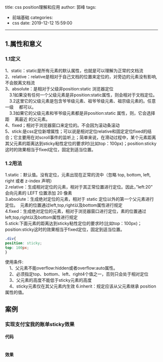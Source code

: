 title: css position理解和应用
author: 郭峰
tags:
  - 前端基础
categories:
  - css
date: 2019-12-12 15:59:00
---
## 1.属性和意义
### 1.1定义
1、static：static是所有元素的默认属性，也就是可以理解为正常的文档流  
2、relative：relative是相对于自己文档的位置来定位的，对旁边的元素没有影响,不会脱离文档流  
3、absolute：是相对于父级非position:static 浏览器定位  
	&emsp;3.1如果没有任何一个父级元素是非position:static属性，则会相对于文档定位。  
	&emsp;3.2这里它的父级元素是包含爷爷级元素、祖爷爷级元素、祖宗级元素的。任意一级	&emsp;都可以。  
	&emsp;3.3如果它的父级元素和爷爷级元素都是非position:static 属性，则，它会选择距	&emsp;离最近	的父元素。  
4、fixed；相对于浏览器窗口来定位的。不会因为滚动条滚动  
5、stick:是css定位新增属性；可以说是相对定位relative和固定定位fixed的结合；它主要用在对scroll事件的监听上；简单来说，在滑动过程中，某个元素距离其父元素的距离达到sticky粘性定位的要求时(比如top：100px)；position:sticky这时的效果相当于fixed定位，固定到适当位置。
<!--more-->

### 1.2用法
1.static：默认值。没有定位，元素出现在正常的流中（忽略 top, bottom, left, right 或者 z-index 声明）  
2.relative：生成相对定位的元素，相对于其正常位置进行定位。因此，”left:20” 会向元素的 LEFT 位置添加 20 像素  
3.absolute：生成绝对定位的元素，相对于 static 定位以外的第一个父元素进行定位。 
元素的位置通过left,top,right以及bottom属性进行规定  
4.fixed：生成绝对定位的元素，相对于浏览器窗口进行定位，素的位置通过left,top,right以及bottom属性进行规定  
5.stick:下面元素的距离达到sticky粘性定位的要求时(比如top：100px)；position:sticky这时的效果相当于fixed定位，固定到适当位置。
``` css
.div{
position: sticky;
top: 100px;
}
```
使用条件:  
&emsp;1、父元素不能overflow:hidden或者overflow:auto属性。  
&emsp;2、必须指定top、bottom、left、right4个值之一，否则只会处于相对定位  
&emsp;3、父元素的高度不能低于sticky元素的高度  
&emsp;4、sticky元素仅在其父元素内生效 
6.inherit：规定应该从父元素继承 position 属性的值。

## 案例
### 实现支付宝我的账单sticky效果
#### 代码
```html

```
#### 效果